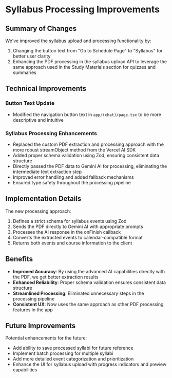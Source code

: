 # Syllabus Processing Improvements

## Summary of Changes

We've improved the syllabus upload and processing functionality by:

1. Changing the button text from "Go to Schedule Page" to "Syllabus" for better user clarity
2. Enhancing the PDF processing in the syllabus upload API to leverage the same approach used in the Study Materials section for quizzes and summaries

## Technical Improvements

### Button Text Update
- Modified the navigation button text in `app/(chat)/page.tsx` to be more descriptive and intuitive

### Syllabus Processing Enhancements
- Replaced the custom PDF extraction and processing approach with the more robust streamObject method from the Vercel AI SDK
- Added proper schema validation using Zod, ensuring consistent data structure
- Directly passed the PDF data to Gemini AI for processing, eliminating the intermediate text extraction step
- Improved error handling and added fallback mechanisms
- Ensured type safety throughout the processing pipeline

## Implementation Details

The new processing approach:

1. Defines a strict schema for syllabus events using Zod
2. Sends the PDF directly to Gemini AI with appropriate prompts
3. Processes the AI response in the onFinish callback
4. Converts the extracted events to calendar-compatible format
5. Returns both events and course information to the client

## Benefits

- **Improved Accuracy**: By using the advanced AI capabilities directly with the PDF, we get better extraction results
- **Enhanced Reliability**: Proper schema validation ensures consistent data structure
- **Streamlined Processing**: Eliminated unnecessary steps in the processing pipeline
- **Consistent UX**: Now uses the same approach as other PDF processing features in the app

## Future Improvements

Potential enhancements for the future:

- Add ability to save processed syllabi for future reference
- Implement batch processing for multiple syllabi
- Add more detailed event categorization and prioritization
- Enhance the UI for syllabus upload with progress indicators and preview capabilities 